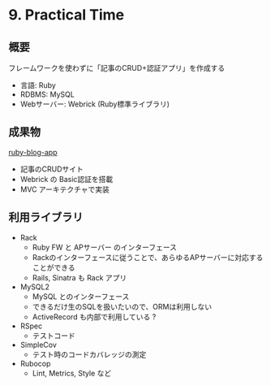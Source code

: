 # 9. Practical Time

## 概要

フレームワークを使わずに「記事のCRUD+認証アプリ」を作成する

- 言語: Ruby
- RDBMS: MySQL
- Webサーバー: Webrick (Ruby標準ライブラリ)

## 成果物

[ruby-blog-app](https://github.com/kazu-horie/ruby-blog-app)

- 記事のCRUDサイト
- Webrick の Basic認証を搭載
- MVC アーキテクチャで実装

## 利用ライブラリ

- Rack
  - Ruby FW と APサーバー のインターフェース
  - Rackのインターフェースに従うことで、あらゆるAPサーバーに対応することができる
  - Rails, Sinatra も Rack アプリ
- MySQL2
  - MySQL とのインターフェース
  - できるだけ生のSQLを扱いたいので、ORMは利用しない
  - ActiveRecord も内部で利用している ?
- RSpec
  - テストコード
- SimpleCov
  - テスト時のコードカバレッジの測定
- Rubocop
  - Lint, Metrics, Style など
